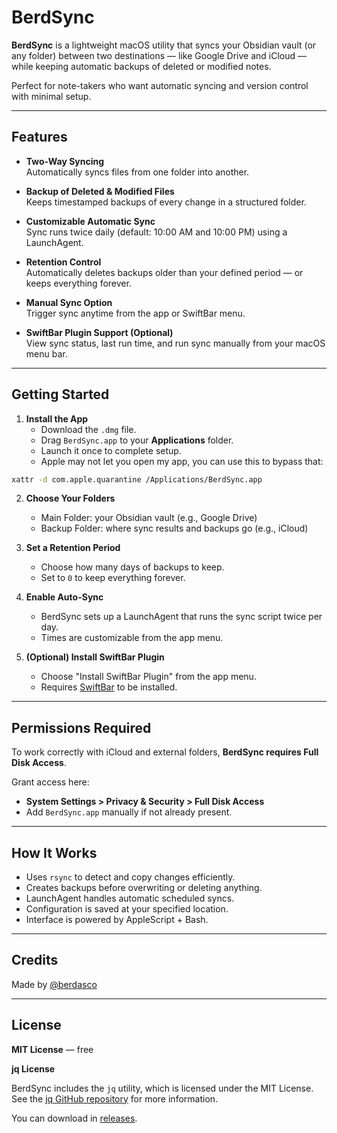 # BerdSync

**BerdSync** is a lightweight macOS utility that syncs your Obsidian vault (or any folder) between two destinations — like Google Drive and iCloud — while keeping automatic backups of deleted or modified notes.

Perfect for note-takers who want automatic syncing and version control with minimal setup.

---

## Features

- **Two-Way Syncing**  
  Automatically syncs files from one folder into another.

- **Backup of Deleted & Modified Files**  
  Keeps timestamped backups of every change in a structured folder.

- **Customizable Automatic Sync**  
  Sync runs twice daily (default: 10:00 AM and 10:00 PM) using a LaunchAgent.

- **Retention Control**  
  Automatically deletes backups older than your defined period — or keeps everything forever.

- **Manual Sync Option**  
  Trigger sync anytime from the app or SwiftBar menu.

- **SwiftBar Plugin Support (Optional)**  
  View sync status, last run time, and run sync manually from your macOS menu bar.

---

## Getting Started

1. **Install the App**
   - Download the `.dmg` file.
   - Drag `BerdSync.app` to your **Applications** folder.
   - Launch it once to complete setup.
   - Apple may not let you open my app, you can use this to bypass that:
   
```bash
xattr -d com.apple.quarantine /Applications/BerdSync.app
```

2. **Choose Your Folders**
   - Main Folder: your Obsidian vault (e.g., Google Drive)
   - Backup Folder: where sync results and backups go (e.g., iCloud)

3. **Set a Retention Period**
   - Choose how many days of backups to keep.
   - Set to `0` to keep everything forever.

4. **Enable Auto-Sync**
   - BerdSync sets up a LaunchAgent that runs the sync script twice per day.
   - Times are customizable from the app menu.

5. **(Optional) Install SwiftBar Plugin**
   - Choose "Install SwiftBar Plugin" from the app menu.
   - Requires [SwiftBar](https://swiftbar.app) to be installed.

---

## Permissions Required

To work correctly with iCloud and external folders, **BerdSync requires Full Disk Access**.

Grant access here:
- **System Settings > Privacy & Security > Full Disk Access**
- Add `BerdSync.app` manually if not already present.

---

## How It Works

- Uses `rsync` to detect and copy changes efficiently.
- Creates backups before overwriting or deleting anything.
- LaunchAgent handles automatic scheduled syncs.
- Configuration is saved at your specified location.
- Interface is powered by AppleScript + Bash.

---

## Credits

Made by [@berdasco](https://github.com/Berdasco99)

---

## License

**MIT License** — free

**jq License**

BerdSync includes the `jq` utility, which is licensed under the MIT License.  
See the [jq GitHub repository](https://github.com/stedolan/jq) for more information.

You can download in [releases](https://github.com/Berdasco99/BerdSync/releases).
